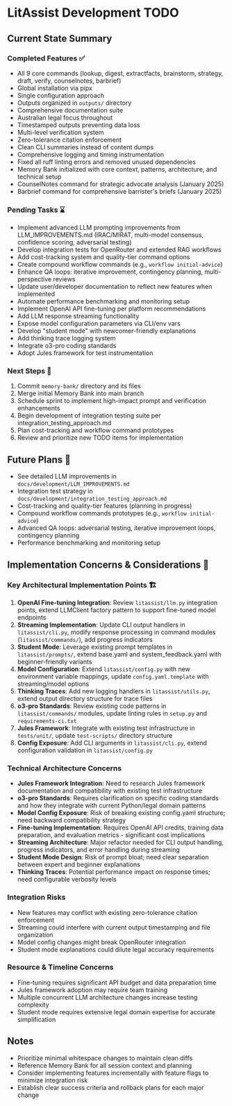 # LitAssist Development TODO

## Current State Summary

### Completed Features ✅
- All 9 core commands (lookup, digest, extractfacts, brainstorm, strategy, draft, verify, counselnotes, barbrief)
- Global installation via pipx
- Single configuration approach
- Outputs organized in `outputs/` directory
- Comprehensive documentation suite
- Australian legal focus throughout
- Timestamped outputs preventing data loss
- Multi-level verification system
- Zero-tolerance citation enforcement
- Clean CLI summaries instead of content dumps
- Comprehensive logging and timing instrumentation
- Fixed all ruff linting errors and removed unused dependencies
- Memory Bank initialized with core context, patterns, architecture, and technical setup
- CounselNotes command for strategic advocate analysis (January 2025)
- Barbrief command for comprehensive barrister's briefs (January 2025)

### Pending Tasks ⌛
- Implement advanced LLM prompting improvements from LLM_IMPROVEMENTS.md (IRAC/MIRAT, multi-model consensus, confidence scoring, adversarial testing)
- Develop integration tests for OpenRouter and extended RAG workflows
- Add cost-tracking system and quality-tier command options
- Create compound workflow commands (e.g., `workflow initial-advice`)
- Enhance QA loops: iterative improvement, contingency planning, multi-perspective reviews
- Update user/developer documentation to reflect new features when implemented
- Automate performance benchmarking and monitoring setup
- Implement OpenAI API fine-tuning per platform recommendations
- Add LLM response streaming functionality
- Expose model configuration parameters via CLI/env vars
- Develop "student mode" with newcomer-friendly explanations
- Add thinking trace logging system
- Integrate o3-pro coding standards
- Adopt Jules framework for test instrumentation

### Next Steps 🚀
1. Commit `memory-bank/` directory and its files
2. Merge initial Memory Bank into main branch
3. Schedule sprint to implement high-impact prompt and verification enhancements
4. Begin development of integration testing suite per integration_testing_approach.md
5. Plan cost-tracking and workflow command prototypes
6. Review and prioritize new TODO items for implementation

## Future Plans 📅
- See detailed LLM improvements in `docs/development/LLM_IMPROVEMENTS.md`  
- Integration test strategy in `docs/development/integration_testing_approach.md`  
- Cost-tracking and quality-tier features (planning in progress)  
- Compound workflow commands prototypes (e.g., `workflow initial-advice`)  
- Advanced QA loops: adversarial testing, iterative improvement loops, contingency planning  
- Performance benchmarking and monitoring setup  

## Implementation Concerns & Considerations 🚨

### Key Architectural Implementation Points 🏗️
1. **OpenAI Fine-tuning Integration**: Review `litassist/llm.py` integration points, extend LLMClient factory pattern to support fine-tuned model endpoints
2. **Streaming Implementation**: Update CLI output handlers in `litassist/cli.py`, modify response processing in command modules (`litassist/commands/`), add progress indicators
3. **Student Mode**: Leverage existing prompt templates in `litassist/prompts/`, extend base.yaml and system_feedback.yaml with beginner-friendly variants
4. **Model Configuration**: Extend `litassist/config.py` with new environment variable mappings, update `config.yaml.template` with streaming/model options
5. **Thinking Traces**: Add new logging handlers in `litassist/utils.py`, extend output directory structure for trace files
6. **o3-pro Standards**: Review existing code patterns in `litassist/commands/` modules, update linting rules in `setup.py` and `requirements-ci.txt`
7. **Jules Framework**: Integrate with existing test infrastructure in `tests/unit/`, update `test-scripts/` directory structure
8. **Config Exposure**: Add CLI arguments in `litassist/cli.py`, extend configuration validation in `litassist/config.py`

### Technical Architecture Concerns
- **Jules Framework Integration**: Need to research Jules framework documentation and compatibility with existing test infrastructure
- **o3-pro Standards**: Requires clarification on specific coding standards and how they integrate with current Python/legal domain patterns
- **Model Config Exposure**: Risk of breaking existing config.yaml structure; need backward compatibility strategy
- **Fine-tuning Implementation**: Requires OpenAI API credits, training data preparation, and evaluation metrics - significant cost implications
- **Streaming Architecture**: Major refactor needed for CLI output handling, progress indicators, and error handling during streaming
- **Student Mode Design**: Risk of prompt bloat; need clear separation between expert and beginner explanations
- **Thinking Traces**: Potential performance impact on response times; need configurable verbosity levels

### Integration Risks  
- New features may conflict with existing zero-tolerance citation enforcement
- Streaming could interfere with current output timestamping and file organization
- Model config changes might break OpenRouter integration
- Student mode explanations could dilute legal accuracy requirements

### Resource & Timeline Concerns
- Fine-tuning requires significant API budget and data preparation time
- Jules framework adoption may require team training
- Multiple concurrent LLM architecture changes increase testing complexity
- Student mode requires extensive legal domain expertise for accurate simplification

## Notes
- Prioritize minimal whitespace changes to maintain clean diffs
- Reference Memory Bank for all session context and planning
- Consider implementing features incrementally with feature flags to minimize integration risk
- Establish clear success criteria and rollback plans for each major change

